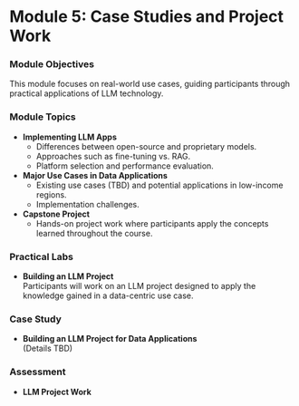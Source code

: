 # Module 5: Case Studies and Project Work

### Module Objectives
This module focuses on real-world use cases, guiding participants through practical applications of LLM technology.

### Module Topics
- **Implementing LLM Apps**  
  - Differences between open-source and proprietary models.
  - Approaches such as fine-tuning vs. RAG.
  - Platform selection and performance evaluation.
- **Major Use Cases in Data Applications**  
  - Existing use cases (TBD) and potential applications in low-income regions.
  - Implementation challenges.
- **Capstone Project**  
  - Hands-on project work where participants apply the concepts learned throughout the course.

### Practical Labs
- **Building an LLM Project**  
  Participants will work on an LLM project designed to apply the knowledge gained in a data-centric use case.

### Case Study
- **Building an LLM Project for Data Applications**  
  (Details TBD)

### Assessment
- **LLM Project Work**
